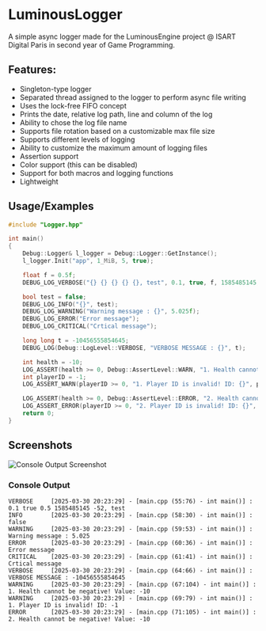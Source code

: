 
# LuminousLogger

A simple async logger made for the LuminousEngine project @ ISART Digital Paris in second year of Game Programming.

## Features:
- Singleton-type logger
- Separated thread assigned to the logger to perform async file writing
- Uses the lock-free FIFO concept
- Prints the date, relative log path, line and column of the log
- Ability to chose the log file name
- Supports file rotation based on a customizable max file size
- Supports different levels of logging
- Ability to customize the maximum amount of logging files
- Assertion support
- Color support (this can be disabled)
- Support for both macros and logging functions
- Lightweight


## Usage/Examples

```cpp
#include "Logger.hpp"

int main()
{
    Debug::Logger& l_logger = Debug::Logger::GetInstance();
    l_logger.Init("app", 1_MiB, 5, true);

    float f = 0.5f;
    DEBUG_LOG_VERBOSE("{} {} {} {} {}, test", 0.1, true, f, 1585485145, -52);

    bool test = false;
    DEBUG_LOG_INFO("{}", test);
    DEBUG_LOG_WARNING("Warning message : {}", 5.025f);
    DEBUG_LOG_ERROR("Error message");
    DEBUG_LOG_CRITICAL("Crtical message");

    long long t = -10456555854645;
    DEBUG_LOG(Debug::LogLevel::VERBOSE, "VERBOSE MESSAGE : {}", t);

    int health = -10;
    LOG_ASSERT(health >= 0, Debug::AssertLevel::WARN, "1. Health cannot be negative! Value: {}", health);
    int playerID = -1;
    LOG_ASSERT_WARN(playerID >= 0, "1. Player ID is invalid! ID: {}", playerID);

    LOG_ASSERT(health >= 0, Debug::AssertLevel::ERROR, "2. Health cannot be negative! Value: {}", health);
    LOG_ASSERT_ERROR(playerID >= 0, "2. Player ID is invalid! ID: {}", playerID);
    return 0;
}
```


## Screenshots

![Console Output Screenshot](https://i.imgur.com/98pWgKC.png)


### Console Output

```log
VERBOSE     [2025-03-30 20:23:29] - [main.cpp (55:76) - int main()] : 0.1 true 0.5 1585485145 -52, test
INFO        [2025-03-30 20:23:29] - [main.cpp (58:30) - int main()] : false
WARNING     [2025-03-30 20:23:29] - [main.cpp (59:53) - int main()] : Warning message : 5.025
ERROR       [2025-03-30 20:23:29] - [main.cpp (60:36) - int main()] : Error message
CRITICAL    [2025-03-30 20:23:29] - [main.cpp (61:41) - int main()] : Crtical message
VERBOSE     [2025-03-30 20:23:29] - [main.cpp (64:66) - int main()] : VERBOSE MESSAGE : -10456555854645
WARNING     [2025-03-30 20:23:29] - [main.cpp (67:104) - int main()] : 1. Health cannot be negative! Value: -10
WARNING     [2025-03-30 20:23:29] - [main.cpp (69:79) - int main()] : 1. Player ID is invalid! ID: -1
ERROR       [2025-03-30 20:23:29] - [main.cpp (71:105) - int main()] : 2. Health cannot be negative! Value: -10
```
